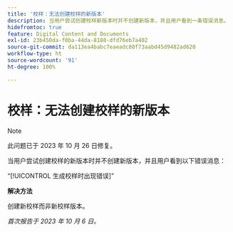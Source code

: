 ```yaml
---
title: '校样：无法创建校样的新版本'
description: 当用户尝试创建校样新版本时并不创建新版本，并且用户看到一条错误消息。
hidefromtoc: true
feature: Digital Content and Documents
exl-id: 23b450da-f0ba-44da-8188-dfd76eb7a402
source-git-commit: da113ea4babc7eaeadc80f73aabd45d9482ad620
workflow-type: ht
source-wordcount: '91'
ht-degree: 100%

---
```


# 校样：无法创建校样的新版本

>[!NOTE]
>
>此问题已于 2023 年 10 月 26 日修复。

当用户尝试创建校样的新版本时并不创建新版本，并且用户看到以下错误消息：

“[!UICONTROL 生成校样时出现错误]”

**解决方法**

创建新校样而非新校样版本。

_首次报告于 2023 年 10 月 6 日。_
